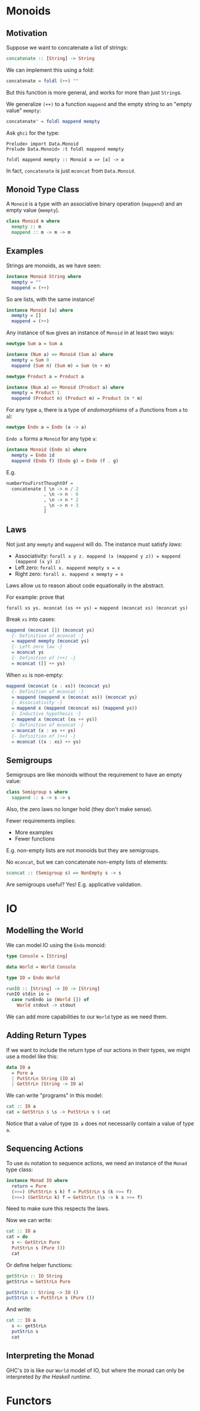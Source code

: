 # Monoids

## Motivation

Suppose we want to concatenate a list of strings:

```haskell
concatenate :: [String] -> String
```

We can implement this using a fold:

```haskell
concatenate = foldl (++) ""
```

But this function is more general, and works for more than just `String`s.

We generalize `(++)` to a function `mappend` and the empty string to an "empty value" `mempty`:

```haskell
concatenate' = foldl mappend mempty
```

Ask `ghci` for the type:

```text
Prelude> import Data.Monoid 
Prelude Data.Monoid> :t foldl mappend mempty

foldl mappend mempty :: Monoid a => [a] -> a
```

In fact, `concatenate` is just `mconcat` from `Data.Monoid`.

## Monoid Type Class

A `Monoid` is a type with an associative binary operation (`mappend`) and an empty value (`mempty`).

```haskell
class Monoid m where
  mempty :: m
  mappend :: m -> m -> m
```

## Examples

Strings are monoids, as we have seen:

```haskell
instance Monoid String where
  mempty = ""
  mappend = (++)
```

So are lists, with the same instance!

```haskell
instance Monoid [a] where
  mempty = []
  mappend = (++)
```

Any instance of `Num` gives an instance of `Monoid` in at least two ways:

```haskell
newtype Sum a = Sum a

instance (Num a) => Monoid (Sum a) where
  mempty = Sum 0
  mappend (Sum n) (Sum m) = Sum (n + m)

newtype Product a = Product a

instance (Num a) => Monoid (Product a) where
  mempty = Product 1
  mappend (Product n) (Product m) = Product (n * m)
```

For any type `a`, there is a type of _endomorphisms_ of `a` (functions from `a` to `a`):

```haskell
newtype Endo a = Endo (a -> a)
```
 
`Endo a` forms a `Monoid` for any type `a`:

```haskell
instance Monoid (Endo a) where
  mempty = Endo id
  mappend (Endo f) (Endo g) = Endo (f . g)
```

E.g.

```haskell
numberYouFirstThoughtOf = 
  concatenate [ \n -> n / 2
              , \n -> n - 6
              , \n -> n * 2
              , \n -> n + 3
              ]
```

## Laws

Not just any `mempty` and `mappend` will do. The instance must satisfy _laws_:

- Associativity: `forall x y z. mappend (x (mappend y z)) = mappend (mappend (x y) z)`
- Left zero: `forall x. mappend mempty x = x`
- Right zero: `forall x. mappend x mempty = x`

Laws allow us to reason about code equationally in the abstract.

For example: prove that

```
forall xs ys. mconcat (xs ++ ys) = mappend (mconcat xs) (mconcat ys)
```

Break `xs` into cases:

```haskell
mappend (mconcat []) (mconcat ys) 
  {- Definition of mconcat -}
  = mappend mempty (mconcat ys)
  {- Left zero law -}
  = mconcat ys
  {- Definition of (++) -}
  = mconcat ([] ++ ys)
```

When `xs` is non-empty:

```haskell
mappend (mconcat (x : xs)) (mconcat ys)
  {- Definition of mconcat -}
  = mappend (mappend x (mconcat xs)) (mconcat ys)
  {- Associativity -}
  = mappend x (mappend (mconcat xs) (mappend ys))
  {- Inductive hypothesis -}
  = mappend x (mconcat (xs ++ ys))
  {- Definition of mconcat -}
  = mconcat (x : xs ++ ys)
  {- Definition of (++) -}
  = mconcat ((x : xs) ++ ys)
```

## Semigroups

Semigroups are like monoids without the requirement to have an empty value:

```haskell
class Semigroup s where
  sappend :: s -> s -> s
```

Also, the zero laws no longer hold (they don't make sense).

Fewer requirements implies:

- More examples
- Fewer functions

E.g. non-empty lists are not monoids but they are semigroups.

No `mconcat`, but we can concatenate non-empty lists of elements:

```haskell
sconcat :: (Semigroup s) => NonEmpty s -> s
```

Are semigroups useful? Yes! E.g. applicative validation.

# IO

## Modelling the World

We can model IO using the `Endo` monoid:

```haskell
type Console = [String]

data World = World Console

type IO = Endo World

runIO :: [String] -> IO -> [String]
runIO stdin io = 
  case runEndo io (World []) of
    World stdout -> stdout
```

We can add more capabilities to our `World` type as we need them.

## Adding Return Types

If we want to include the return type of our actions in their types, we might use a model like this:

```haskell
data IO a
  = Pure a
  | PutStrLn String (IO a)
  | GetStrLn (String -> IO a)
```

We can write "programs" in this model:

```haskell
cat :: IO a
cat = GetStrLn $ \s -> PutStrLn s $ cat
```

Notice that a value of type `IO a` does not necessarily contain a value of type `a`.

## Sequencing Actions

To use `do` notation to sequence actions, we need an instance of the `Monad` type class:

```haskell
instance Monad IO where
  return = Pure
  (>>=) (PutStrLn s k) f = PutStrLn s (k >>= f)
  (>>=) (GetStrLn k) f = GetStrLn (\s -> k s >>= f)
```

Need to make sure this respects the laws.

Now we can write:

```haskell
cat :: IO a
cat = do
  s <- GetStrLn Pure
  PutStrLn s (Pure ())
  cat
```

Or define helper functions:

```haskell
getStrLn :: IO String
getStrLn = GetStrLn Pure

putStrLn :: String -> IO ()
putStrLn s = PutStrLn s (Pure ())
```

And write:

```haskell
cat :: IO a
  s <- getStrLn
  putStrLn s
  cat
```

## Interpreting the Monad

GHC's `IO` is like our `World` model of IO, but where the monad can only be interpreted _by the Haskell runtime_.

# Functors



